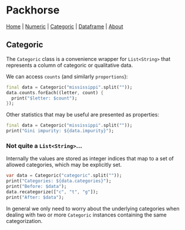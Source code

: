 # Packhorse

[Home](Home.md) | [Numeric](numeric.md) | [Categoric](categoric.md) | [Dataframe](dataframe.md) | [About](about.md)

## Categoric

The `Categoric` class is a convenience wrapper for `List<String>` that represents a column of categoric or qualitative data.

We can access `counts` (and similarly `proportions`):

```dart
final data = Categoric("mississippi".split(""));
data.counts.forEach((letter, count) {
  print("$letter: $count");
});
```

Other statistics that may be useful are presented as properties:

```dart
final data = Categoric("mississippi".split(""));
print("Gini impurity: ${data.impurity}");
```





### Not quite a `List<String>`...

Internally the values are stored as integer indices that map to a set of allowed categories, which may be explicitly set.

```dart
var data = Categoric("categoric".split(""));
print("Categories: ${data.categories}");
print("Before: $data");
data.recategorize(["c", "t", "g"]);
print("After: $data");
```

In general we only need to worry about the underlying categories when dealing with two or more `Categoric` instances containing the same categorization.


